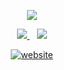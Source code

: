 <p align='center'><img src="https://gpvc.arturio.dev/yamamoto7" /></p>

<p align='center'>
<a href="https://www.facebook.com/kenta.yamamoto.94064176">
  <img src="https://img.shields.io/badge/facebook-%231877F2.svg?&style=for-the-badge&logo=facebook&logoColor=white" />
</a>&nbsp;&nbsp;
<a href="https://www.linkedin.com/in/kentayamamoto7/">
  <img src="https://img.shields.io/badge/linkedin-%230077B5.svg?&style=for-the-badge&logo=linkedin&logoColor=white" />
</a>
</p>
<p align='center'>
  <a href="https://ychof.com"><img src="https://img.shields.io/badge/website-000000?style=for-the-badge&logo=spond&logoColor=white" alt="website" /></a>
</p>
